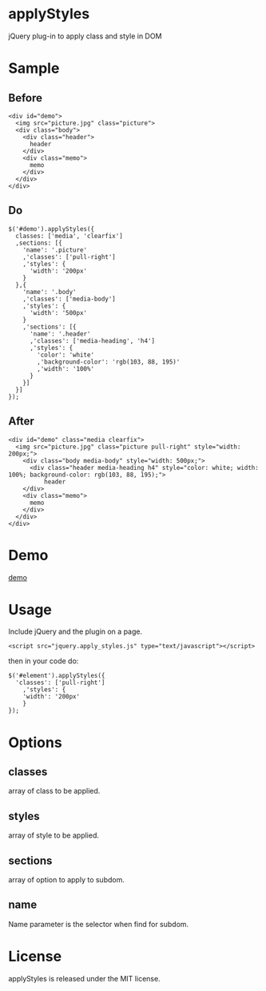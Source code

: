 applyStyles
===========

jQuery plug-in to apply class and style in DOM

Sample
======

## Before

```
<div id="demo">
  <img src="picture.jpg" class="picture">
  <div class="body">
    <div class="header">
      header
    </div>
    <div class="memo">
      memo
    </div>
  </div>
</div>
```

## Do

```
$('#demo').applyStyles({
  classes: ['media', 'clearfix']
  ,sections: [{
    'name': '.picture'
    ,'classes': ['pull-right']
    ,'styles': {
      'width': '200px'
    }
  },{
    'name': '.body'
    ,'classes': ['media-body']
    ,'styles': {
      'width': '500px'
    }
    ,'sections': [{
      'name': '.header'
      ,'classes': ['media-heading', 'h4']
      ,'styles': {
        'color': 'white'
        ,'background-color': 'rgb(103, 88, 195)'
        ,'width': '100%'
      }
    }]
  }]
});
```

## After

```
<div id="demo" class="media clearfix">
  <img src="picture.jpg" class="picture pull-right" style="width: 200px;">
	<div class="body media-body" style="width: 500px;">
	  <div class="header media-heading h4" style="color: white; width: 100%; background-color: rgb(103, 88, 195);">
		  header
    </div>
    <div class="memo">
      memo
    </div>
  </div>
</div>
```

Demo
====

[demo](http://fintopo.github.io/applyStyles/)

Usage
=====

Include jQuery and the plugin on a page.

```
<script src="jquery.apply_styles.js" type="text/javascript"></script>
```

then in your code do:

```
$('#element').applyStyles({
  'classes': ['pull-right']
	,'styles': {
    'width': '200px'
	}
});
```

Options
=======

## classes

array of class to be applied.

## styles

array of style to be applied.

## sections

array of option to apply to subdom.

## name

Name parameter is the selector when find for subdom.


License
=======

applyStyles is released under the MIT license.